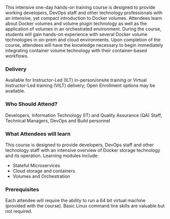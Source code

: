 <!-- Docker Volumes -->

This intensive one-day hands-on training course is designed to provide working developers, DevOps staff and other technology professionals with an intensive, yet compact introduction to Docker volumes. Attendees learn about Docker volumes and volume plugin technology as well as the application of volumes in an orchestrated environment. During the course, students will gain hands-on experience with several Docker volume technologies in on-prem and cloud environments. Upon completion of the course, attendees will have the knowledge necessary to begin immediately integrating container volume technology with their container-based workflows.


### Delivery

Available for Instructor-Led (ILT) in-person/onsite training or Virtual Instructor-Led training (VILT) delivery; Open Enrollment options may be available.


### Who Should Attend?

Developers, Information Technology (IT) and Quality Assurance (QA) Staff, Technical Managers, DevOps and Build personnel


### What Attendees will learn

This course is designed to provide developers, DevOps staff and other technology staff with an intensive overview of
Docker storage technology and its operation. Learning modules include:

- Stateful Microservices
- Cloud storage and containers
- Volumes and Orchestration


### Prerequisites

Each attendee will require the ability to run a 64 bit virtual machine (provided with the course). Basic Linux command
line skills are valuable but not required.




